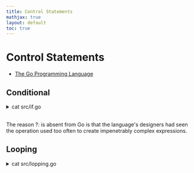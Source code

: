 ```yaml
---
title: Control Statements
mathjax: true
layout: default
toc: true
---
```





# Control Statements

* [The Go Programming Language](Introduction.html)


##  Conditional

<details>
<summary> cat src/if.go </summary>

<p markdown="block">
```go
{% include_relative src/if.go %}
````
</p></details> <br>


The reason ?: is absent from Go is that the language's designers had seen the operation used too often to create impenetrably complex expressions.


##  Looping

<details>
<summary> cat src/lopping.go </summary>

<p markdown="block">
```go
{% include_relative src/looping.go %}
````
</p></details> <br>


